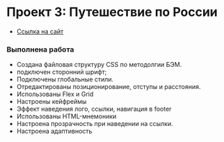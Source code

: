 # Проект 3: Путешествие по России

* [Ссылка на сайт](https://..)

### Выполнена работа
* Создана файловая структуру CSS по методолгии БЭМ.
* подключен сторонний шрифт;
* Подключены глобальные стили.
* Отредактированы позиционирование, отступы и расстояния.
* Использованы Flex и Grid
* Настроены кейфреймы
* Эффект наведения лого, ссылки, навигация в footer
* Использованы HTML-мнемоники
* Настроена прозрачность при наведении на ссылки.
* Настроена адаптивность

